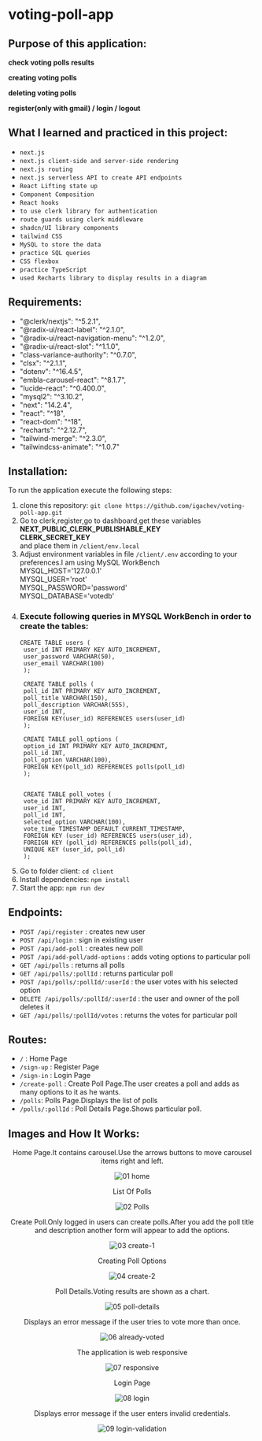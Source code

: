 # voting-poll-app


## Purpose of this application:
<p><strong>check voting polls results</strong></p>
<p><strong>creating voting polls</strong></p>
<p><strong>deleting voting polls</strong></p>
<p><strong>register(only with gmail) / login / logout</strong></p>


## What I learned and practiced in this project:
- `next.js`
- `next.js client-side and server-side rendering`
- `next.js routing`
- `next.js serverless API to create API endpoints`
- `React Lifting state up`
- `Component Composition`
- `React hooks`
- `to use clerk library for authentication`
- `route guards using clerk middleware`
- `shadcn/UI library components`
- `tailwind CSS`
- `MySQL to store the data`
- `practice SQL queries`
- `CSS flexbox`
- `practice TypeScript`
- `used Recharts library to display results in a diagram`


## Requirements:
  - "@clerk/nextjs": "^5.2.1",
  - "@radix-ui/react-label": "^2.1.0",
  - "@radix-ui/react-navigation-menu": "^1.2.0",
  - "@radix-ui/react-slot": "^1.1.0",
  - "class-variance-authority": "^0.7.0",
  - "clsx": "^2.1.1",
  - "dotenv": "^16.4.5",
  - "embla-carousel-react": "^8.1.7",
  - "lucide-react": "^0.400.0",
  - "mysql2": "^3.10.2",
  - "next": "14.2.4",
  - "react": "^18",
  - "react-dom": "^18",
  - "recharts": "^2.12.7",
  - "tailwind-merge": "^2.3.0",
  - "tailwindcss-animate": "^1.0.7"


## Installation:
To run the application execute the following steps:
1. clone this repository: `git clone https://github.com/igachev/voting-poll-app.git`
2. Go to clerk,register,go to dashboard,get these variables <br> <strong>NEXT_PUBLIC_CLERK_PUBLISHABLE_KEY</strong> <br> <strong>CLERK_SECRET_KEY</strong> <br> and place them in `/client/env.local`
3. Adjust environment variables in file `/client/.env` according to your preferences.I am using MySQL WorkBench <br>
MYSQL_HOST='127.0.0.1' <br>
MYSQL_USER='root' <br>
MYSQL_PASSWORD='password' <br>
MYSQL_DATABASE='votedb' <br>
4. ### Execute following queries in MYSQL WorkBench in order to create the tables: <br>
       CREATE TABLE users (
        user_id INT PRIMARY KEY AUTO_INCREMENT,
        user_password VARCHAR(50),
        user_email VARCHAR(100)
        );

        CREATE TABLE polls (
        poll_id INT PRIMARY KEY AUTO_INCREMENT,
        poll_title VARCHAR(150),
        poll_description VARCHAR(555),
        user_id INT,
        FOREIGN KEY(user_id) REFERENCES users(user_id)
        );

        CREATE TABLE poll_options (
        option_id INT PRIMARY KEY AUTO_INCREMENT,
        poll_id INT,
        poll_option VARCHAR(100),
        FOREIGN KEY(poll_id) REFERENCES polls(poll_id)
        );


        CREATE TABLE poll_votes (
        vote_id INT PRIMARY KEY AUTO_INCREMENT,
        user_id INT,
        poll_id INT,
        selected_option VARCHAR(100),
        vote_time TIMESTAMP DEFAULT CURRENT_TIMESTAMP,
        FOREIGN KEY (user_id) REFERENCES users(user_id),
        FOREIGN KEY (poll_id) REFERENCES polls(poll_id),
        UNIQUE KEY (user_id, poll_id)
        );

6. Go to folder client: `cd client`
7. Install dependencies: `npm install`
8. Start the app: `npm run dev`


## Endpoints:
- `POST /api/register` : <span>creates new user</span>
- `POST /api/login` : <span>sign in existing user</span>
- `POST /api/add-poll` : <span>creates new poll</span>
- `POST /api/add-poll/add-options` : <span>adds voting options to particular poll</span>
- `GET /api/polls` : <span>returns all polls</span>
- `GET /api/polls/:pollId` : <span>returns particular poll</span>
- `POST /api/polls/:pollId/:userId` : <span>the user votes with his selected option</span>
- `DELETE /api/polls/:pollId/:userId` : <span>the user and owner of the poll deletes it</span>
- `GET /api/polls/:pollId/votes` : <span>returns the votes for particular poll</span>


## Routes:
- `/` : <span>Home Page</span>
- `/sign-up` : <span>Register Page</span>
- `/sign-in` : <span>Login Page</span>
- `/create-poll` : <span>Create Poll Page.The user creates a poll and adds as many options to it as he wants.</span>
- `/polls`: <span>Polls Page.Displays the list of polls</span>
- `/polls/:pollId` : <span>Poll Details Page.Shows particular poll.</span>


## Images and How It Works:
<div align="center">
  <p>Home Page.It contains carousel.Use the arrows buttons to move carousel items right and left.</p>

![01 home](https://github.com/user-attachments/assets/c63a2579-894d-4582-8b54-a476797039aa)

</div>

<div align="center">
  <p>List Of Polls</p>

  ![02 Polls](https://github.com/user-attachments/assets/257aed7d-688d-4837-80e1-1471429397a0)

</div>

<div align="center">
  <p>Create Poll.Only logged in users can create polls.After you add the poll title and description another form will appear to add the options.</p>

  ![03 create-1](https://github.com/user-attachments/assets/c2ab678b-e08f-433c-8997-2448daf6c0f3)

</div>

<div align="center">
  <p>Creating Poll Options</p>

  ![04 create-2](https://github.com/user-attachments/assets/1dae9692-40bc-4120-9272-5e17acae42e4)

</div>

<div align="center">
  <p>Poll Details.Voting results are shown as a chart.</p>

  ![05 poll-details](https://github.com/user-attachments/assets/40aa4f81-5e64-430b-9fe6-5f3cc77b4aa6)

</div>

<div align="center">
  <p>Displays an error message if the user tries to vote more than once.</p>

  ![06 already-voted](https://github.com/user-attachments/assets/e0ea090a-39ce-409b-b2bc-6cb71345d5d0)

</div>

<div align="center">
  <p>The application is web responsive</p>

  ![07 responsive](https://github.com/user-attachments/assets/e1f781b1-e860-4286-965d-6be7a85b7ce3)

</div>

<div align="center">
  <p>Login Page</p>

  ![08 login](https://github.com/user-attachments/assets/5b22838f-179d-4226-9e22-da9882b18451)

</div>

<div align="center">
  <p>Displays error message if the user enters invalid credentials.</p>

  ![09 login-validation](https://github.com/user-attachments/assets/63264e04-f3de-4b5d-8a12-455b7af2347c)

</div>
